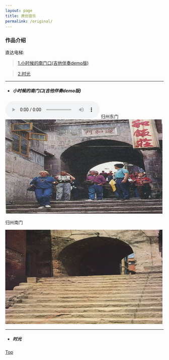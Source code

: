 ```yaml
---
layout: page
title: 原创音乐
permalink: /original/  
---
```

### 作品介绍<span id="home"></span>

直达电梯:   
> [1.小时候的南门口(吉他伴奏demo版) ](#home)   

> [2.时光 ](#sg)

---
* ##### 小时候的南门口(吉他伴奏demo版) 
<audio src="/assets/audio/nanmen.mp3" controls="controls">
</audio>  
归州东门

<img src="/assets/images/original/dongmen.jpg" alt="归州东门" width="500" height="300" align="bottom" />

归州南门

<img src="/assets/images/original/nanmen.jpg" alt="归州南门" width="500" height="300" align="bottom" />

---
* ##### 时光 <span id="sg"></span>



[Top](#home)
